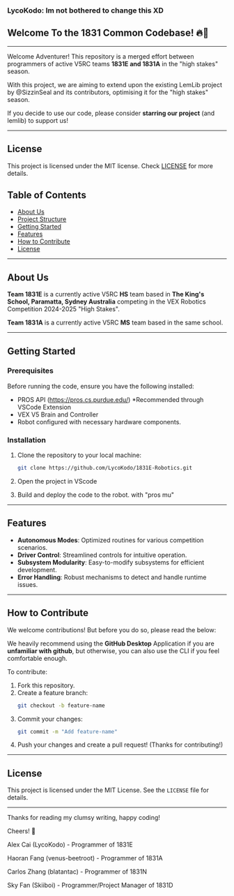### LycoKodo: Im not bothered to change this XD
## Welcome To the 1831 Common Codebase! 🔥🚀
---
Welcome Adventurer! This repository is a merged effort between programmers of active V5RC teams **1831E and 1831A** in the "high stakes" season. 

With this project, we are aiming to extend upon the existing LemLib project by @SizzinSeal and its contributors, optimising it for the "high stakes" season. 

If you decide to use our code, please consider **starring our project** (and lemlib) to support us!

---

## License
This project is licensed under the MIT license. Check [LICENSE](https://github.com/1831-Code-Community/1831-Common-Codebase/blob/main/LICENSE) for more details.

## Table of Contents  

- [About Us](#about-us)  
- [Project Structure](#project-structure)  
- [Getting Started](#getting-started)  
- [Features](#features)  
- [How to Contribute](#how-to-contribute)  
- [License](#license)  

---

## About Us  

**Team 1831E** is a currently active V5RC **HS** team based in **The King's School, Paramatta, Sydney Australia** competing in the VEX Robotics Competition 2024-2025 "High Stakes". 

**Team 1831A** is a currently active V5RC **MS** team based in the same school.

<!--
NOTE - Commented out
---
## Project Structure  

Here's an overview of the repository:  

```
1831E-Robotics/
├── include/            # Header files for modular design  
│  
├── src/                # Source code for the robot  
│   ├── main.cpp            # Main entry point of the program  
│   ├── controls.cpp        # Code for specific robot subsystems (e.g., drive, lift, claw)  
│   └── robot-config.cpp    # Mostly constructurs for initiating robot devices & sensors
│
└── README.md           # Repository overview  
```  
-->
---

## Getting Started  

### Prerequisites  

Before running the code, ensure you have the following installed:  
- PROS API (https://pros.cs.purdue.edu/) *Recommended through VSCode Extension 
- VEX V5 Brain and Controller  
- Robot configured with necessary hardware components.  

### Installation  

1. Clone the repository to your local machine:  
   ```bash  
   git clone https://github.com/LycoKodo/1831E-Robotics.git  
   ```  
2. Open the project in VScode

3. Build and deploy the code to the robot. with "pros mu"

---

## Features  

- **Autonomous Modes**: Optimized routines for various competition scenarios.  
- **Driver Control**: Streamlined controls for intuitive operation.  
- **Subsystem Modularity**: Easy-to-modify subsystems for efficient development.  
- **Error Handling**: Robust mechanisms to detect and handle runtime issues.  

---

## How to Contribute  

We welcome contributions! But before you do so, please read the below: 

We heavily recommend using the **GitHub Desktop** Application if you are **unfamiliar with github**, but otherwise, you can also use the CLI if you feel comfortable enough.

To contribute:
1. Fork this repository.  
2. Create a feature branch:  
   ```bash  
   git checkout -b feature-name  
   ```  
3. Commit your changes:  
   ```bash  
   git commit -m "Add feature-name"  
   ```  
4. Push your changes and create a pull request! (Thanks for contributing!)
---

## License  

This project is licensed under the MIT License. See the `LICENSE` file for details.  

---  

Thanks for reading my clumsy writing, happy coding!

Cheers! 🍻

Alex Cai (LycoKodo) - Programmer of 1831E

Haoran Fang (venus-beetroot) - Programmer of 1831A

Carlos Zhang (blatantac) - Programmer of 1831N

Sky Fan (Skiiboi) - Programmer/Project Manager of 1831D
